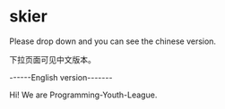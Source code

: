 # skier
Please drop down and you can see the chinese version.

下拉页面可见中文版本。

------English version-------

Hi! We are Programming-Youth-League.

